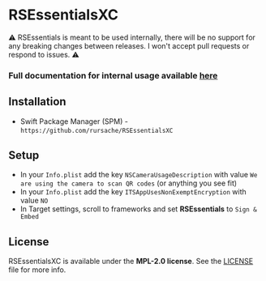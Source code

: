 # RSEssentialsXC

⚠️ RSEssentials is meant to be used internally, there will be no support for any breaking changes between releases. I won't accept pull requests or respond to issues. ⚠️

### Full documentation for internal usage available [here](https://github.com/rursache/RSEssentials/blob/master/README)

## Installation
- Swift Package Manager (SPM) - `https://github.com/rursache/RSEssentialsXC`

## Setup
- In your `Info.plist` add the key `NSCameraUsageDescription` with value `We are using the camera to scan QR codes` (or anything you see fit)
- In your `Info.plist` add the key `ITSAppUsesNonExemptEncryption` with value `NO`
- In Target settings, scroll to frameworks and set **RSEssentials** to `Sign & Embed`

## License
RSEssentialsXC is available under the **MPL-2.0 license**. See the [LICENSE](https://github.com/rursache/RSEssentials/blob/master/LICENSE) file for more info.
